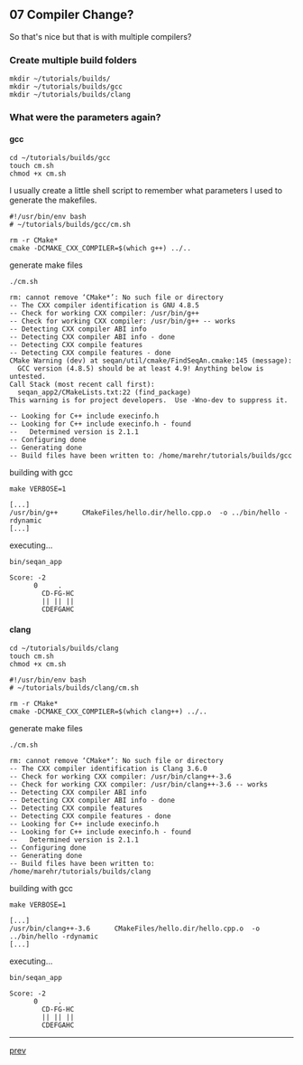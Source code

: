 ## 07 Compiler Change?

So that's nice but that is with multiple compilers?

### Create multiple build folders

```console
mkdir ~/tutorials/builds/
mkdir ~/tutorials/builds/gcc
mkdir ~/tutorials/builds/clang
```

### What were the parameters again?

#### gcc
```console
cd ~/tutorials/builds/gcc
touch cm.sh
chmod +x cm.sh
```

I usually create a little shell script to remember what parameters I used to
generate the makefiles.

```shell
#!/usr/bin/env bash
# ~/tutorials/builds/gcc/cm.sh

rm -r CMake*
cmake -DCMAKE_CXX_COMPILER=$(which g++) ../..
```

generate make files

```console
./cm.sh
```

```terminal
rm: cannot remove ‘CMake*’: No such file or directory
-- The CXX compiler identification is GNU 4.8.5
-- Check for working CXX compiler: /usr/bin/g++
-- Check for working CXX compiler: /usr/bin/g++ -- works
-- Detecting CXX compiler ABI info
-- Detecting CXX compiler ABI info - done
-- Detecting CXX compile features
-- Detecting CXX compile features - done
CMake Warning (dev) at seqan/util/cmake/FindSeqAn.cmake:145 (message):
  GCC version (4.8.5) should be at least 4.9! Anything below is untested.
Call Stack (most recent call first):
  seqan_app2/CMakeLists.txt:22 (find_package)
This warning is for project developers.  Use -Wno-dev to suppress it.

-- Looking for C++ include execinfo.h
-- Looking for C++ include execinfo.h - found
--   Determined version is 2.1.1
-- Configuring done
-- Generating done
-- Build files have been written to: /home/marehr/tutorials/builds/gcc
```

building with gcc

```console
make VERBOSE=1
```

```terminal
[...]
/usr/bin/g++      CMakeFiles/hello.dir/hello.cpp.o  -o ../bin/hello -rdynamic
[...]
```

executing...

```console
bin/seqan_app
```

```terminal
Score: -2
      0     .
        CD-FG-HC
        || || ||
        CDEFGAHC
```

#### clang
```console
cd ~/tutorials/builds/clang
touch cm.sh
chmod +x cm.sh
```

```shell
#!/usr/bin/env bash
# ~/tutorials/builds/clang/cm.sh

rm -r CMake*
cmake -DCMAKE_CXX_COMPILER=$(which clang++) ../..
```

generate make files

```console
./cm.sh
```

```terminal
rm: cannot remove ‘CMake*’: No such file or directory
-- The CXX compiler identification is Clang 3.6.0
-- Check for working CXX compiler: /usr/bin/clang++-3.6
-- Check for working CXX compiler: /usr/bin/clang++-3.6 -- works
-- Detecting CXX compiler ABI info
-- Detecting CXX compiler ABI info - done
-- Detecting CXX compile features
-- Detecting CXX compile features - done
-- Looking for C++ include execinfo.h
-- Looking for C++ include execinfo.h - found
--   Determined version is 2.1.1
-- Configuring done
-- Generating done
-- Build files have been written to: /home/marehr/tutorials/builds/clang
```

building with gcc

```console
make VERBOSE=1
```

```terminal
[...]
/usr/bin/clang++-3.6      CMakeFiles/hello.dir/hello.cpp.o  -o ../bin/hello -rdynamic
[...]
```

executing...

```console
bin/seqan_app
```

```terminal
Score: -2
      0     .
        CD-FG-HC
        || || ||
        CDEFGAHC
```

----------

[prev](README.6.md)

